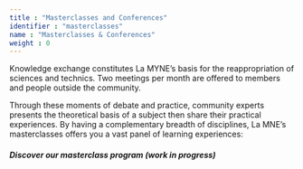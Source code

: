 ```yaml
---
title : "Masterclasses and Conferences"
identifier : "masterclasses"
name : "Masterclasses & Conferences"
weight : 0
---
```

Knowledge exchange constitutes La MYNE’s basis for the reappropriation of sciences and technics. Two meetings per month are offered to members and people outside the community.

Through these moments of debate and practice, community experts presents the theoretical basis of a subject then share their practical experiences. By having a complementary breadth of disciplines, La MNE’s masterclasses offers you a vast panel of learning experiences:

##### Discover our masterclass program (work in progress)
